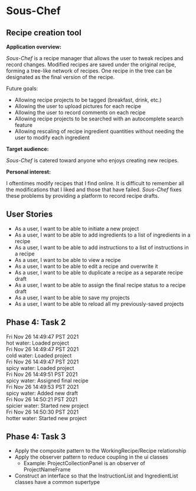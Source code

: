 # Sous-Chef
## Recipe creation tool

**Application overview:**

*Sous-Chef* is a recipe manager that allows the user to tweak recipes and record changes. Modified recipes 
are saved under the original recipe, forming a tree-like network of recipes. One recipe in the tree can be designated
as the final version of the recipe.

Future goals:
- Allowing recipe projects to be tagged (breakfast, drink, etc.)
- Allowing the user to upload pictures for each recipe
- Allowing the user to record comments on each recipe
- Allowing recipe projects to be searched with an autocomplete search feature
- Allowing rescaling of recipe ingredient quantities without needing the user to modify each ingredient

**Target audience:**

*Sous-Chef* is catered toward anyone who enjoys creating new recipes.

**Personal interest:**

I oftentimes modify recipes that I find online. It is difficult to remember all the modifications that I liked and 
those that have failed. *Sous-Chef* fixes these problems by providing a platform to record recipe drafts.

## User Stories
- As a user, I want to be able to initiate a new project
- As a user, I want to be able to add ingredients to a list of ingredients in a recipe
- As a user, I want to be able to add instructions to a list of instructions in a recipe
- As a user, I want to be able to view a recipe
- As a user, I want to be able to edit a recipe and overwrite it
- As a user, I want to be able to duplicate a recipe as a separate recipe draft
- As a user, I want to be able to assign the final recipe status to a recipe draft
- As a user, I want to be able to save my projects
- As a user, I want to be able to reload all my previously-saved projects

## Phase 4: Task 2
Fri Nov 26 14:49:47 PST 2021\
hot water: Loaded project\
Fri Nov 26 14:49:47 PST 2021\
cold water: Loaded project\
Fri Nov 26 14:49:47 PST 2021\
spicy water: Loaded project\
Fri Nov 26 14:49:51 PST 2021\
spicy water: Assigned final recipe\
Fri Nov 26 14:49:53 PST 2021\
spicy water: Added new draft\
Fri Nov 26 14:50:21 PST 2021\
spicier water: Started new project\
Fri Nov 26 14:50:30 PST 2021\
hotter water: Started new project

## Phase 4: Task 3
- Apply the composite pattern to the WorkingRecipe/Recipe relationship
- Apply the observer pattern to reduce coupling in the ui classes
  - Example: ProjectCollectionPanel is an observer of ProjectNameFrame
- Construct an interface so that the InstructionList and IngredientList classes have a common supertype